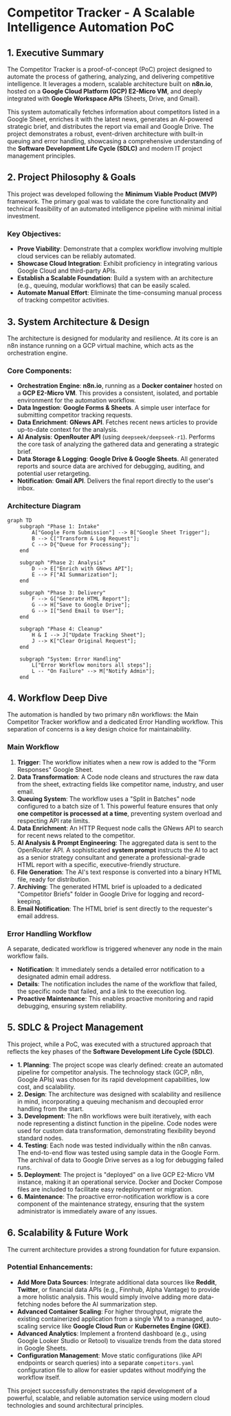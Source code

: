 
# Competitor Tracker - A Scalable Intelligence Automation PoC

## 1. Executive Summary

The Competitor Tracker is a proof-of-concept (PoC) project designed to automate the process of gathering, analyzing, and delivering competitive intelligence. It leverages a modern, scalable architecture built on **n8n.io**, hosted on a **Google Cloud Platform (GCP) E2-Micro VM**, and deeply integrated with **Google Workspace APIs** (Sheets, Drive, and Gmail).

This system automatically fetches information about competitors listed in a Google Sheet, enriches it with the latest news, generates an AI-powered strategic brief, and distributes the report via email and Google Drive. The project demonstrates a robust, event-driven architecture with built-in queuing and error handling, showcasing a comprehensive understanding of the **Software Development Life Cycle (SDLC)** and modern IT project management principles.

## 2. Project Philosophy & Goals

This project was developed following the **Minimum Viable Product (MVP)** framework. The primary goal was to validate the core functionality and technical feasibility of an automated intelligence pipeline with minimal initial investment.

### Key Objectives:
- **Prove Viability**: Demonstrate that a complex workflow involving multiple cloud services can be reliably automated.
- **Showcase Cloud Integration**: Exhibit proficiency in integrating various Google Cloud and third-party APIs.
- **Establish a Scalable Foundation**: Build a system with an architecture (e.g., queuing, modular workflows) that can be easily scaled.
- **Automate Manual Effort**: Eliminate the time-consuming manual process of tracking competitor activities.

## 3. System Architecture & Design

The architecture is designed for modularity and resilience. At its core is an n8n instance running on a GCP virtual machine, which acts as the orchestration engine.

### Core Components:
- **Orchestration Engine**: **n8n.io**, running as a **Docker container** hosted on a **GCP E2-Micro VM**. This provides a consistent, isolated, and portable environment for the automation workflow.
- **Data Ingestion**: **Google Forms & Sheets**. A simple user interface for submitting competitor tracking requests.
- **Data Enrichment**: **GNews API**. Fetches recent news articles to provide up-to-date context for the analysis.
- **AI Analysis**: **OpenRouter API** (using `deepseek/deepseek-r1`). Performs the core task of analyzing the gathered data and generating a strategic brief.
- **Data Storage & Logging**: **Google Drive & Google Sheets**. All generated reports and source data are archived for debugging, auditing, and potential user retargeting.
- **Notification**: **Gmail API**. Delivers the final report directly to the user's inbox.

### Architecture Diagram

```mermaid
graph TD
    subgraph "Phase 1: Intake"
        A["Google Form Submission"] --> B["Google Sheet Trigger"];
        B --> C["Transform & Log Request"];
        C --> D{"Queue for Processing"};
    end

    subgraph "Phase 2: Analysis"
        D --> E["Enrich with GNews API"];
        E --> F["AI Summarization"];
    end

    subgraph "Phase 3: Delivery"
        F --> G["Generate HTML Report"];
        G --> H["Save to Google Drive"];
        G --> I["Send Email to User"];
    end

    subgraph "Phase 4: Cleanup"
        H & I --> J["Update Tracking Sheet"];
        J --> K["Clear Original Request"];
    end

    subgraph "System: Error Handling"
        L["Error Workflow monitors all steps"];
        L -- "On Failure" --> M["Notify Admin"];
    end
```

## 4. Workflow Deep Dive

The automation is handled by two primary n8n workflows: the Main Competitor Tracker workflow and a dedicated Error Handling workflow. This separation of concerns is a key design choice for maintainability.

### Main Workflow
1.  **Trigger**: The workflow initiates when a new row is added to the "Form Responses" Google Sheet.
2.  **Data Transformation**: A Code node cleans and structures the raw data from the sheet, extracting fields like competitor name, industry, and user email.
3.  **Queuing System**: The workflow uses a "Split in Batches" node configured to a batch size of 1. This powerful feature ensures that only **one competitor is processed at a time**, preventing system overload and respecting API rate limits.
4.  **Data Enrichment**: An HTTP Request node calls the GNews API to search for recent news related to the competitor.
5.  **AI Analysis & Prompt Engineering**: The aggregated data is sent to the OpenRouter API. A sophisticated **system prompt** instructs the AI to act as a senior strategy consultant and generate a professional-grade HTML report with a specific, executive-friendly structure.
6.  **File Generation**: The AI's text response is converted into a binary HTML file, ready for distribution.
7.  **Archiving**: The generated HTML brief is uploaded to a dedicated "Competitor Briefs" folder in Google Drive for logging and record-keeping.
8.  **Email Notification**: The HTML brief is sent directly to the requester's email address.

### Error Handling Workflow
A separate, dedicated workflow is triggered whenever any node in the main workflow fails.
-   **Notification**: It immediately sends a detailed error notification to a designated admin email address.
-   **Details**: The notification includes the name of the workflow that failed, the specific node that failed, and a link to the execution log.
-   **Proactive Maintenance**: This enables proactive monitoring and rapid debugging, ensuring system reliability.

## 5. SDLC & Project Management

This project, while a PoC, was executed with a structured approach that reflects the key phases of the **Software Development Life Cycle (SDLC)**.

-   **1. Planning**: The project scope was clearly defined: create an automated pipeline for competitor analysis. The technology stack (GCP, n8n, Google APIs) was chosen for its rapid development capabilities, low cost, and scalability.
-   **2. Design**: The architecture was designed with scalability and resilience in mind, incorporating a queuing mechanism and decoupled error handling from the start.
-   **3. Development**: The n8n workflows were built iteratively, with each node representing a distinct function in the pipeline. Code nodes were used for custom data transformation, demonstrating flexibility beyond standard nodes.
-   **4. Testing**: Each node was tested individually within the n8n canvas. The end-to-end flow was tested using sample data in the Google Form. The archival of data to Google Drive serves as a log for debugging failed runs.
-   **5. Deployment**: The project is "deployed" on a live GCP E2-Micro VM instance, making it an operational service. Docker and Docker Compose files are included to facilitate easy redeployment or migration.
-   **6. Maintenance**: The proactive error-notification workflow is a core component of the maintenance strategy, ensuring that the system administrator is immediately aware of any issues.

## 6. Scalability & Future Work

The current architecture provides a strong foundation for future expansion.

### Potential Enhancements:
-   **Add More Data Sources**: Integrate additional data sources like **Reddit**, **Twitter**, or financial data APIs (e.g., Finnhub, Alpha Vantage) to provide a more holistic analysis. This would simply involve adding more data-fetching nodes before the AI summarization step.
-   **Advanced Container Scaling**: For higher throughput, migrate the existing containerized application from a single VM to a managed, auto-scaling service like **Google Cloud Run** or **Kubernetes Engine (GKE)**.
-   **Advanced Analytics**: Implement a frontend dashboard (e.g., using Google Looker Studio or Retool) to visualize trends from the data stored in Google Sheets.
-   **Configuration Management**: Move static configurations (like API endpoints or search queries) into a separate `competitors.yaml` configuration file to allow for easier updates without modifying the workflow itself.

This project successfully demonstrates the rapid development of a powerful, scalable, and reliable automation service using modern cloud technologies and sound architectural principles. 